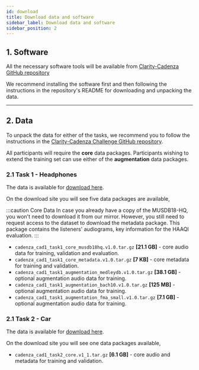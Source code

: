 ```yaml
---
id: download
title: Download data and software
sidebar_label: Download data and software
sidebar_position: 2
---
```


## 1. Software

All the necessary software tools will be available from [Clarity-Cadenza GitHub repository](https://github.com/claritychallenge/clarity)

We recommend installing the software first and then following the instructions in the repository's README for downloading and unpacking the data.

***

## 2. Data

To unpack the data for either of the tasks, we recommend you to follow the instructions in 
the [Clarity-Cadenza Challenge GitHub repository](https://github.com/claritychallenge/clarity).

All participants will require the **core** data packages.
Participants wishing to extend the training set can use either of the **augmentation** data packages.

### 2.1 Task 1 - Headphones



The data is available for [download here](https://forms.gle/UQkuCxqQVxZtGggPA).

On the download site you will see five data packages are available,

:::caution Core  Data
In case you already have a copy of the MUSDB18-HQ, you won't need to download it from our mirror.
However, you still need to request access to the dataset to download the metadata package.
This package contains the listeners' audiograms, key information for the HAAQI evaluation.
:::

* `cadenza_cad1_task1_core_musdb18hq.v1.0.tar.gz` **[21.1 GB]** - core audio data for training, validation and evaluation.
* `cadenza_cad1_task1_core_metadata.v1.0.tar.gz` **[7 KB]** - core metadata for training and validation. 
* `cadenza_cad1_task1_augmentation_medleydb.v1.0.tar.gz` **[38.1 GB]** - optional augmentation audio data for training.
* `cadenza_cad1_task1_augmentation_bach10.v1.0.tar.gz` **[125 MB]** - optional augmentation audio data for training.
* `cadenza_cad1_task1_augmentation_fma_small.v1.0.tar.gz` **[7.1 GB]** - optional augmentation audio data for training.

### 2.1 Task 2 - Car

The data is available for [download here](https://forms.gle/2Y7KLZY23i7bH3Lo9).

On the download site you will see one data packages available,

* `cadenza_cad1_task2_core.v1_1.tar.gz` **[6.1 GB]** - core audio and metadata for training and validation.
